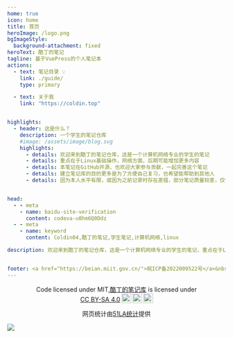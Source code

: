 ```yaml
---
home: true
icon: home
title: 首页
heroImage: /logo.png
bgImageStyle:
  background-attachment: fixed
heroText: 酷丁的笔记
tagline: 基于VuePress的个人笔记本
actions:
  - text: 笔记目录 💡
    link: ./guide/
    type: primary

  - text: 关于我
    link: "https://coldin.top"


highlights:
  - header: 这是什么？
    description: 一个学生的笔记仓库
    #image: /assets/image/blog.svg
    highlights:
      - details: 欢迎来到酷丁的笔记仓库，这是一个计算机网络专业的学生的笔记
      - details: 重点在于Linux基础操作，网络方面，后期可能增加更多内容
      - details: 本笔记在GitHub开源，也欢迎大家参与贡献，一起完善这个笔记
      - details: 建立笔记库的目的更多是为了方便自己复习，也希望能帮助到其他人
      - details: 因为本人水平有限，或因为之前记录时存在差错，部分笔记质量较差，仅供于参考


head:
  - - meta
    - name: baidu-site-verification
      content: codeva-u0hm6Q0Ddz
  - - meta
    - name: keyword
      content: Coldin04,酷丁的笔记,学生笔记,计算机网络,linux

description: 欢迎来到酷丁的笔记仓库，这是一个计算机网络专业的学生的笔记，重点在于Linux基础操作，网络方面，后期可能增加更多内容。本笔记在GitHub开源，也欢迎大家参与贡献，一起完善这个笔记。


footer: <a href="https://beian.miit.gov.cn/">皖ICP备2022009522号</a>&nbsp&nbsp&nbsp&nbsp感谢每一位阅读文档的朋友
---
```



<div style="text-align:center">
<p xmlns:cc="http://creativecommons.org/ns#" xmlns:dct="http://purl.org/dc/terms/">Code licensed under MIT,<a property="dct:title" rel="cc:attributionURL" href="https://note.coldin.top">酷丁的笔记库</a> is licensed under <a href="http://creativecommons.org/licenses/by-sa/4.0/?ref=chooser-v1" target="_blank" rel="license noopener noreferrer" style="display:inline-block;">CC BY-SA 4.0<img style="height:22px!important;margin-left:3px;vertical-align:text-bottom;" src="https://mirrors.creativecommons.org/presskit/icons/cc.svg?ref=chooser-v1"><img style="height:22px!important;margin-left:3px;vertical-align:text-bottom;" src="https://mirrors.creativecommons.org/presskit/icons/by.svg?ref=chooser-v1"><img style="height:22px!important;margin-left:3px;vertical-align:text-bottom;" src="https://mirrors.creativecommons.org/presskit/icons/sa.svg?ref=chooser-v1"></a></p>
<p>网页统计由<a target="_blank" title="51la网站统计" href="https://v6.51.la/land/3H5Sh7lwHvY3yVI3">51LA统计</a>提供</p>
</div>


[![](https://api.netlify.com/api/v1/badges/8cf27ec5-740d-4db4-8e85-66d858486f96/deploy-status)](https://app.netlify.com/sites/coldin-note/deploys)